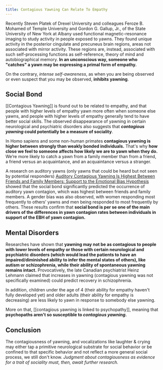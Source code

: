 ```yaml
---
title: Contagious Yawning Can Relate To Empathy
---
```


Recently Steven Platek of Drexel University and colleagues Feroze B. Mohamed of Temple University and Gordon G. Gallup, Jr., of the State University of New York at Albany used functional magnetic-resonance imaging to study activity in people exposed to yawns. They found unique activity in the posterior cingulate and precuneus brain regions, areas not associated with mirror activity. These regions are, instead, associated with such self-processing functions as self-reference, theory of mind and autobiographical memory. **In an unconscious way, someone who "catches" a yawn may be expressing a primal form of empathy.**

On the contrary, *intense self-awareness*, as when you are being observed or even suspect that you may be observed, **inhibits yawning**.

## Social Bond

[[Contagious Yawning]]
is found out to be related to empathy, and that people with higher levels of empathy yawn more often when someone else yawns, and people with higher levels of empathy generally tend to have better social skills. The observed disappearance of yawning in certain neurological and psychiatric disorders also suggests that ***contagious yawning* could potentially be a measure of sociality**.

In Homo sapiens and some non-human primates **contagious yawning is higher between strongly than weakly bonded individuals.** That's why **how close we feel to someone affects how likely we are to yawn when they do.** We’re more likely to catch a yawn from a family member than from a friend, a friend versus an acquaintance, and an acquaintance versus a stranger.

A research on auditory yawns (only yawns that could be heard but not seen by potential responders) [Auditory Contagious Yawning Is Highest Between Friends and Family Members: Support to the Emotional Bias Hypothesis](https://www.frontiersin.org/articles/10.3389/fpsyg.2020.00442/full) showed that the social bond significantly predicted the occurrence of auditory yawn contagion, which was highest between friends and family members. A gender bias was also observed, with women responding most frequently to others’ yawns and men being responded to most frequently by others. These results confirm that **social bond is per se one of the main drivers of the differences in yawn contagion rates between individuals in support of the EBH of yawn contagion.**

## Mental Disorders

Researches have shown that **yawning may not be as contagious to people with lower levels of empathy or those with certain neurological and psychiatric disorders (which would lead the patients to have an impaired/diminished ability to infer the mental states of others), like autism or schizophrenia, while their ability of spontaneous yawning remains intact.** Provocatively, the late Canadian psychiatrist Heinz Lehmann claimed that increases in yawning (contagious yawning was not specifically examined) could predict recovery in schizophrenia.

In addition, children under the age of 4 (their ability for empathy haven't fully developed yet) and older adults (their ability for empathy is decreasing) are less likely to yawn in response to somebody else yawning.

More on that, [[contagious yawning is linked to psychopathy]], meaning that **psychopaths aren't so susceptible to *contagious yawning*.**

## Conclusion

The contagiousness of yawning, and vocalizations like laughter & crying may either tap a primitive neurological substrate for social behavior or be confined to that specific behavior and not reflect a more general social process, we still don't know. *Judgment about contagiousness as evidence for a trait of sociality must, then, await further research.*
